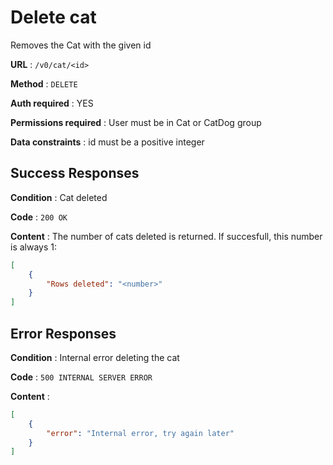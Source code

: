 # Delete cat

Removes the Cat with the given id

**URL** : `/v0/cat/<id>`

**Method** : `DELETE`

**Auth required** : YES

**Permissions required** : User must be in Cat or CatDog group

**Data constraints** : id must be a positive integer

## Success Responses

**Condition** : Cat deleted

**Code** : `200 OK`

**Content** : The number of cats deleted is returned. If succesfull, this number is always 1:

```json
[
    {
        "Rows deleted": "<number>"
    }
]
```

## Error Responses

**Condition** : Internal error deleting the cat 

**Code** : `500 INTERNAL SERVER ERROR`

**Content** :

```json
[
    {
        "error": "Internal error, try again later"
    }
]
````